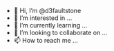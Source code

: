 - 👋 Hi, I’m @d3faultstone
- 👀 I’m interested in ...
- 🌱 I’m currently learning ...
- 💞️ I’m looking to collaborate on ...
- 📫 How to reach me ...

<!---
d3faultstone/d3faultstone is a ✨ special ✨ repository because its `README.md` (this file) appears on your GitHub profile.
You can click the Preview link to take a look at your changes.
--->
